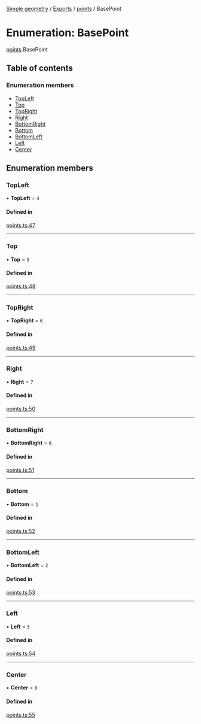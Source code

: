 [Simple geometry](../README.md) / [Exports](../modules.md) / [points](../modules/points.md) / BasePoint

# Enumeration: BasePoint

[points](../modules/points.md).BasePoint

## Table of contents

### Enumeration members

- [TopLeft](points.BasePoint.md#topleft)
- [Top](points.BasePoint.md#top)
- [TopRight](points.BasePoint.md#topright)
- [Right](points.BasePoint.md#right)
- [BottomRight](points.BasePoint.md#bottomright)
- [Bottom](points.BasePoint.md#bottom)
- [BottomLeft](points.BasePoint.md#bottomleft)
- [Left](points.BasePoint.md#left)
- [Center](points.BasePoint.md#center)

## Enumeration members

### TopLeft

• **TopLeft** = `4`

#### Defined in

[points.ts:47](https://github.com/RodionNikolaev/simple-geometry/blob/7b9e862/src/points.ts#L47)

___

### Top

• **Top** = `5`

#### Defined in

[points.ts:48](https://github.com/RodionNikolaev/simple-geometry/blob/7b9e862/src/points.ts#L48)

___

### TopRight

• **TopRight** = `6`

#### Defined in

[points.ts:49](https://github.com/RodionNikolaev/simple-geometry/blob/7b9e862/src/points.ts#L49)

___

### Right

• **Right** = `7`

#### Defined in

[points.ts:50](https://github.com/RodionNikolaev/simple-geometry/blob/7b9e862/src/points.ts#L50)

___

### BottomRight

• **BottomRight** = `0`

#### Defined in

[points.ts:51](https://github.com/RodionNikolaev/simple-geometry/blob/7b9e862/src/points.ts#L51)

___

### Bottom

• **Bottom** = `1`

#### Defined in

[points.ts:52](https://github.com/RodionNikolaev/simple-geometry/blob/7b9e862/src/points.ts#L52)

___

### BottomLeft

• **BottomLeft** = `2`

#### Defined in

[points.ts:53](https://github.com/RodionNikolaev/simple-geometry/blob/7b9e862/src/points.ts#L53)

___

### Left

• **Left** = `3`

#### Defined in

[points.ts:54](https://github.com/RodionNikolaev/simple-geometry/blob/7b9e862/src/points.ts#L54)

___

### Center

• **Center** = `8`

#### Defined in

[points.ts:55](https://github.com/RodionNikolaev/simple-geometry/blob/7b9e862/src/points.ts#L55)
